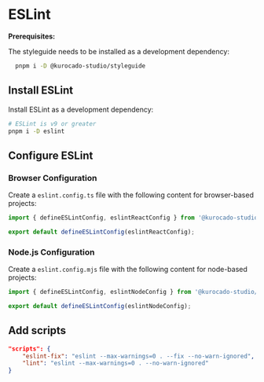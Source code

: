 # ESLint

**Prerequisites:**

The styleguide needs to be installed as a development dependency:

```bash
  pnpm i -D @kurocado-studio/styleguide
```

## Install ESLint

Install ESLint as a development dependency:

```bash
# ESLint is v9 or greater
pnpm i -D eslint
```

## Configure ESLint

### Browser Configuration

Create a `eslint.config.ts` file with the following content for browser-based projects:

```javascript
import { defineESLintConfig, eslintReactConfig } from '@kurocado-studio/styleguide';

export default defineESLintConfig(eslintReactConfig);
```

### Node.js Configuration

Create a `eslint.config.mjs` file with the following content for node-based projects:

```javascript
import { defineESLintConfig, eslintNodeConfig } from '@kurocado-studio/styleguide';

export default defineESLintConfig(eslintNodeConfig);
```

## Add scripts

```json
"scripts": {
    "eslint-fix": "eslint --max-warnings=0 . --fix --no-warn-ignored",
    "lint": "eslint --max-warnings=0 . --no-warn-ignored"
}
```
